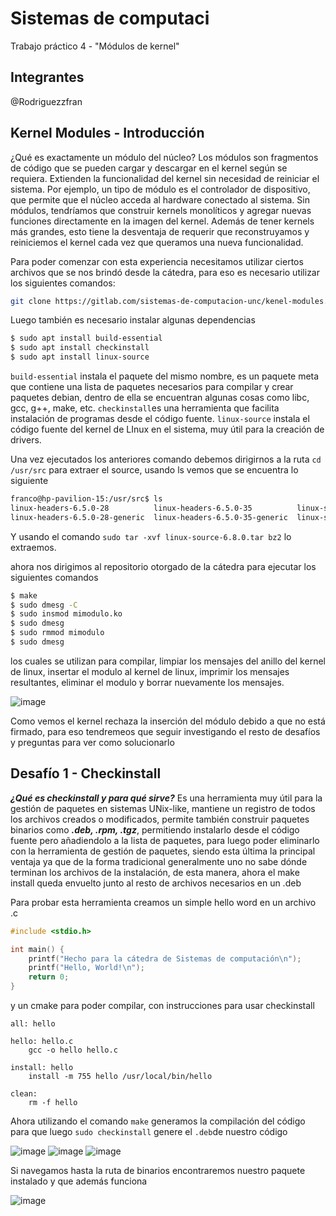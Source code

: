 # Sistemas de computaci
Trabajo práctico 4 - "Módulos de kernel"

## Integrantes
@Rodriguezzfran

## Kernel Modules - Introducción

¿Qué es exactamente un módulo del núcleo? Los módulos son fragmentos de código que se pueden cargar y descargar en el kernel según se requiera. Extienden la funcionalidad del kernel sin necesidad de reiniciar el sistema. Por ejemplo, un tipo de módulo es el controlador de dispositivo, que permite que el núcleo acceda al hardware conectado al sistema. Sin módulos, tendríamos que construir kernels monolíticos y agregar nuevas funciones directamente en la imagen del kernel. Además de tener kernels más grandes, esto tiene la desventaja de requerir que reconstruyamos y reiniciemos el kernel cada vez que queramos una nueva funcionalidad.

Para poder comenzar con esta experiencia necesitamos utilizar ciertos archivos que se nos brindó desde la cátedra, para eso es necesario utilizar los siguientes comandos:

```bash
git clone https://gitlab.com/sistemas-de-computacion-unc/kenel-modules.git
```
Luego también es necesario instalar algunas dependencias
```bash
$ sudo apt install build-essential 
$ sudo apt install checkinstall 
$ sudo apt install linux-source
```
`build-essential` instala el paquete del mismo nombre, es un paquete meta que contiene una lista de paquetes necesarios para compilar y crear paquetes debian, dentro de ella se encuentran algunas cosas como libc, gcc, g++, make, etc.
`checkinstall`es una herramienta que facilita instalación de programas desde el código fuente.
`linux-source` instala el código fuente del kernel de LInux en el sistema, muy útil para la creación de drivers.

Una vez ejecutados los anteriores comando debemos dirigirnos a la ruta `cd /usr/src` para extraer el source, usando ls vemos que se encuentra lo siguiente

```bash
franco@hp-pavilion-15:/usr/src$ ls
linux-headers-6.5.0-28          linux-headers-6.5.0-35          linux-source-6.5.0          nvidia-535.171.04
linux-headers-6.5.0-28-generic  linux-headers-6.5.0-35-generic  linux-source-6.5.0.tar.bz2
```

Y usando el comando `sudo tar -xvf linux-source-6.8.0.tar bz2` lo extraemos.

ahora nos dirigimos al repositorio otorgado de la cátedra para ejecutar los siguientes comandos

```bash
$ make
$ sudo dmesg -C
$ sudo insmod mimodulo.ko
$ sudo dmesg
$ sudo rmmod mimodulo
$ sudo dmesg
```
los cuales se utilizan para compilar, limpiar los mensajes del anillo del kernel de linux, insertar el modulo al kernel de linux, imprimir los mensajes resultantes, eliminar el modulo y borrar nuevamente los mensajes.

![image](https://github.com/rodriguezzfran/SISCOMP_TP4/assets/122646722/6122fbc7-af71-4c45-bd86-cbd7f701f757)

Como vemos el kernel rechaza la inserción del módulo debido a que no está firmado, para eso tendremeos que seguir investigando el resto de desafíos y preguntas para ver como solucionarlo

## Desafío 1 - Checkinstall

*__¿Qué es checkinstall y para qué sirve?__* Es una herramienta muy útil para la gestión de paquetes en sistemas UNix-like, mantiene un registro de todos los archivos creados o modificados, permite también construir paquetes binarios como *__.deb, .rpm, .tgz__*, permitiendo instalarlo desde el código fuente pero añadiendolo a la lista de paquetes, para luego poder eliminarlo con la herramienta de gestión de paquetes, siendo esta última la principal ventaja ya que de la forma tradicional generalmente uno no sabe dónde terminan los archivos de la instalación, de esta manera, ahora el make install queda envuelto junto al resto de archivos necesarios en un .deb

Para probar esta herramienta creamos un simple hello word en un archivo .c

```C
#include <stdio.h>

int main() {
    printf("Hecho para la cátedra de Sistemas de computación\n");
    printf("Hello, World!\n");
    return 0;
}
```
y un cmake para poder compilar, con instrucciones para usar checkinstall

```make
all: hello

hello: hello.c
    gcc -o hello hello.c

install: hello
    install -m 755 hello /usr/local/bin/hello

clean:
    rm -f hello
```
Ahora utilizando el comando `make` generamos la compilación del código para que luego `sudo checkinstall` genere el `.deb`de nuestro código

![image](https://github.com/rodriguezzfran/SISCOMP_TP4/assets/122646722/119dfadc-4911-4f7d-9715-1039131390bd)
![image](https://github.com/rodriguezzfran/SISCOMP_TP4/assets/122646722/c18696ed-0539-41dc-97bf-c944e97853e3)
![image](https://github.com/rodriguezzfran/SISCOMP_TP4/assets/122646722/f2656cbf-27ed-4545-9d84-5850c6794809)

Si navegamos hasta la ruta de binarios encontraremos nuestro paquete instalado y que además funciona

![image](https://github.com/rodriguezzfran/SISCOMP_TP4/assets/122646722/f515a244-9448-4831-b3ac-620fac1b1f3a)

























